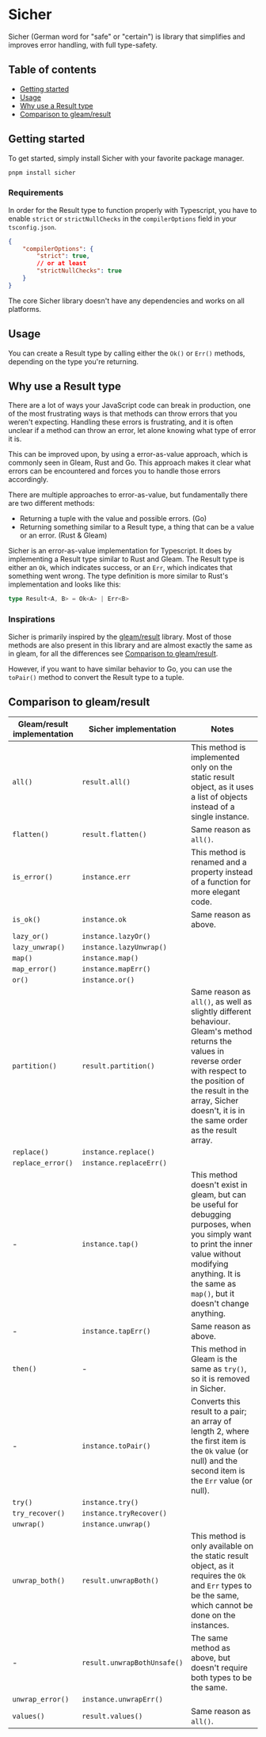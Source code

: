 # Sicher
Sicher (German word for "safe" or "certain") is library that simplifies and improves error handling, with full type-safety.

## Table of contents
- [Getting started](#getting-started)
- [Usage](#usage)
- [Why use a Result type](#Why-use-a-Result-type)
- [Comparison to gleam/result](#comparison-to-gleamresult)

## Getting started
To get started, simply install Sicher with your favorite package manager.
```bash
pnpm install sicher
```

### Requirements
In order for the Result type to function properly with Typescript, you have to enable `strict` or `strictNullChecks` in the `compilerOptions` field in your `tsconfig.json`.
```json
{
	"compilerOptions": {
		"strict": true,
		// or at least
		"strictNullChecks": true
	}
}
```
The core Sicher library doesn't have any dependencies and works on all platforms.
## Usage
You can create a Result type by calling either the `Ok()` or `Err()` methods, depending on the type you're returning.

## Why use a Result type
There are a lot of ways your JavaScript code can break in production, one of the most frustrating ways is that methods can throw errors that you weren't expecting. Handling these errors is frustrating, and it is often unclear if a method can throw an error, let alone knowing what type of error it is.

This can be improved upon, by using a error-as-value approach, which is commonly seen in Gleam, Rust and Go. This approach makes it clear what errors can be encountered and forces you to handle those errors accordingly.

There are multiple approaches to error-as-value, but fundamentally there are two different methods:
- Returning a tuple with the value and possible errors. (Go)
- Returning something similar to a Result type, a thing that can be a value or an error. (Rust & Gleam)

Sicher is an error-as-value implementation for Typescript. It does by implementing a Result type similar to Rust and Gleam. The Result type is either an `Ok`, which indicates success, or an `Err`, which indicates that something went wrong. The type definition is more similar to Rust's implementation and looks like this:
```ts
type Result<A, B> = Ok<A> | Err<B>
```

### Inspirations
Sicher is primarily inspired by the [gleam/result](https://hexdocs.pm/gleam_stdlib/gleam/result.html) library. Most of those methods are also present in this library and are almost exactly the same as in gleam, for all the differences see [Comparison to gleam/result](#comparison-to-gleamresult).

However, if you want to have similar behavior to Go, you can use the `toPair()` method to convert the Result type to a tuple.

## Comparison to gleam/result

| Gleam/result implementation | Sicher implementation       | Notes                                                                                                                                                                                                                                     |
| --------------------------- | --------------------------- | ----------------------------------------------------------------------------------------------------------------------------------------------------------------------------------------------------------------------------------------- |
| `all()`                     | `result.all()`              | This method is implemented only on the static result object, as it uses a list of objects instead of a single instance.                                                                                                                   |
| `flatten()`                 | `result.flatten()`          | Same reason as `all()`.                                                                                                                                                                                                                   |
| `is_error()`                | `instance.err`              | This method is renamed and a property instead of a function for more elegant code.                                                                                                                                                        |
| `is_ok()`                   | `instance.ok`               | Same reason as above.                                                                                                                                                                                                                     |
| `lazy_or()`                 | `instance.lazyOr()`         |                                                                                                                                                                                                                                           |
| `lazy_unwrap()`             | `instance.lazyUnwrap()`     |                                                                                                                                                                                                                                           |
| `map()`                     | `instance.map()`            |                                                                                                                                                                                                                                           |
| `map_error()`               | `instance.mapErr()`         |                                                                                                                                                                                                                                           |
| `or()`                      | `instance.or()`             |                                                                                                                                                                                                                                           |
| `partition()`               | `result.partition()`        | Same reason as `all()`, as well as slightly different behaviour. Gleam's method returns the values in reverse order with respect to the position of the result in the array, Sicher doesn't, it is in the same order as the result array. |
| `replace()`                 | `instance.replace()`        |                                                                                                                                                                                                                                           |
| `replace_error()`           | `instance.replaceErr()`     |                                                                                                                                                                                                                                           |
| -                           | `instance.tap()`            | This method doesn't exist in gleam, but can be useful for debugging purposes, when you simply want to print the inner value without modifying anything. It is the same as `map()`, but it doesn't change anything.                        |
| -                           | `instance.tapErr()`         | Same reason as above.                                                                                                                                                                                                                     |
| `then()`                    | -                           | This method in Gleam is the same as `try()`, so it is removed in Sicher.                                                                                                                                                                  |
| -                           | `instance.toPair()`         | Converts this result to a pair; an array of length 2, where the first item is the `Ok` value (or null) and the second item is the `Err` value (or null).                                                                                  |
| `try()`                     | `instance.try()`            |                                                                                                                                                                                                                                           |
| `try_recover()`             | `instance.tryRecover()`     |                                                                                                                                                                                                                                           |
| `unwrap()`                  | `instance.unwrap()`         |                                                                                                                                                                                                                                           |
| `unwrap_both()`             | `result.unwrapBoth()`       | This method is only available on the static result object, as it requires the `Ok` and `Err` types to be the same, which cannot be done on the instances.                                                                                 |
| -                           | `result.unwrapBothUnsafe()` | The same method as above, but doesn't require both types to be the same.                                                                                                                                                                  |
| `unwrap_error()`            | `instance.unwrapErr()`      |                                                                                                                                                                                                                                           |
| `values()`                  | `result.values()`           | Same reason as `all()`.                                                                                                                                                                                                                   |
